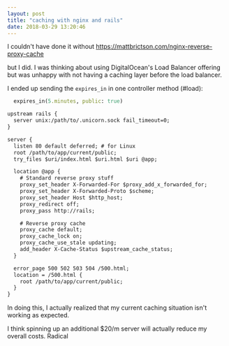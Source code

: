 ```yaml
---
layout: post
title: "caching with nginx and rails"
date: 2018-03-29 13:20:46
---
```


I couldn't have done it without https://mattbrictson.com/nginx-reverse-proxy-cache

but I did. I was thinking about using DigitalOcean's Load Balancer offering
but was unhappy with not having a caching layer before the load balancer.

I ended up sending the `expires_in` in one controller method (#load):

```rb
  expires_in(5.minutes, public: true)
```

```txt
upstream rails {
  server unix:/path/to/.unicorn.sock fail_timeout=0;
}

server {
  listen 80 default deferred; # for Linux
  root /path/to/app/current/public;
  try_files $uri/index.html $uri.html $uri @app;

  location @app {
    # Standard reverse proxy stuff
    proxy_set_header X-Forwarded-For $proxy_add_x_forwarded_for;
    proxy_set_header X-Forwarded-Proto $scheme;
    proxy_set_header Host $http_host;
    proxy_redirect off;
    proxy_pass http://rails;

    # Reverse proxy cache
    proxy_cache default;
    proxy_cache_lock on;
    proxy_cache_use_stale updating;
    add_header X-Cache-Status $upstream_cache_status;
  }

  error_page 500 502 503 504 /500.html;
  location = /500.html {
    root /path/to/app/current/public;
  }
}
```

In doing this, I actually realized that my current caching situation isn't working
as expected.

I think spinning up an additional \$20/m server will actually reduce my overall
costs. Radical
